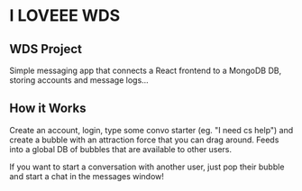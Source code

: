 # I LOVEEE WDS 

## WDS Project

Simple messaging app that connects a React frontend to a MongoDB DB, storing accounts and message logs...

## How it Works

Create an account, login, type some convo starter (eg. "I need cs help") and create a bubble with an attraction force that you can drag around. Feeds into a global DB of bubbles that are available to other users.

If you want to start a conversation with another user, just pop their bubble and start a chat in the messages window!
